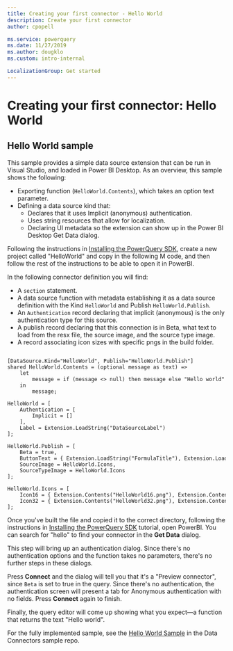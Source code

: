 ```yaml
---
title: Creating your first connector - Hello World
description: Create your first connector
author: cpopell

ms.service: powerquery
ms.date: 11/27/2019
ms.author: dougklo
ms.custom: intro-internal

LocalizationGroup: Get started
---
```


# Creating your first connector: Hello World

## Hello World sample
This sample provides a simple data source extension that can be run in Visual Studio, and loaded in Power BI Desktop. As an overview, this sample shows the following:
* Exporting function (`HelloWorld.Contents`), which takes an option text parameter.
* Defining a data source kind that:
    * Declares that it uses Implicit (anonymous) authentication.
    * Uses string resources that allow for localization.
	* Declaring UI metadata so the extension can show up in the Power BI Desktop Get Data dialog.

Following the instructions in [Installing the PowerQuery SDK](InstallingSDK.md), create a new project called "HelloWorld" and copy in the following M code, and then follow the rest of the instructions to be able to open it in PowerBI.

In the following connector definition you will find:
* A `section` statement.
* A data source function with metadata establishing it as a data source definition with the Kind `HelloWorld` and Publish `HelloWorld.Publish`.
* An `Authentication` record declaring that implicit (anonymous) is the only authentication type for this source.
* A publish record declaring that this connection is in Beta, what text to load from the resx file, the source image, and the source type image.
* A record associating icon sizes with specific pngs in the build folder.

```section HelloWorld;
 
[DataSource.Kind="HelloWorld", Publish="HelloWorld.Publish"]
shared HelloWorld.Contents = (optional message as text) =>
    let
        message = if (message <> null) then message else "Hello world"
    in
        message;
 
HelloWorld = [
    Authentication = [
        Implicit = []
    ],
    Label = Extension.LoadString("DataSourceLabel")
];
 
HelloWorld.Publish = [
    Beta = true,
    ButtonText = { Extension.LoadString("FormulaTitle"), Extension.LoadString("FormulaHelp") },
    SourceImage = HelloWorld.Icons,
    SourceTypeImage = HelloWorld.Icons
];
 
HelloWorld.Icons = [
    Icon16 = { Extension.Contents("HelloWorld16.png"), Extension.Contents("HelloWorld20.png"), Extension.Contents("HelloWorld24.png"), Extension.Contents("HelloWorld32.png") },
    Icon32 = { Extension.Contents("HelloWorld32.png"), Extension.Contents("HelloWorld40.png"), Extension.Contents("HelloWorld48.png"), Extension.Contents("HelloWorld64.png") }
];
```

Once you've built the file and copied it to the correct directory, following the instructions in [Installing the PowerQuery SDK](InstallingSDK.md) tutorial, open PowerBI. You can search for "hello" to find your connector in the **Get Data** dialog. 



This step will bring up an authentication dialog. Since there's no authentication options and the function takes no parameters, there's no further steps in these dialogs.



Press **Connect** and the dialog will tell you that it's a "Preview connector", since `Beta` is set to true in the query. Since there's no authentication, the authentication screen will present a tab for Anonymous authentication with no fields. Press **Connect** again to finish.

Finally, the query editor will come up showing what you expect&mdash;a function that returns the text "Hello world".

For the fully implemented sample, see the [Hello World Sample](https://github.com/Microsoft/DataConnectors/tree/master/samples/HelloWorld) in the Data Connectors sample repo.
